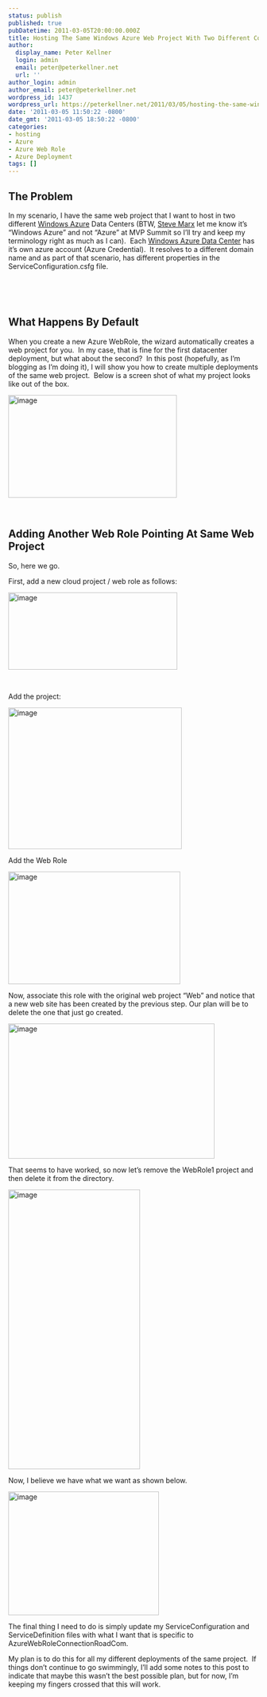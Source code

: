 ```yaml
---
status: publish
published: true
pubDatetime: 2011-03-05T20:00:00.000Z
title: Hosting The Same Windows Azure Web Project With Two Different Configurations
author:
  display_name: Peter Kellner
  login: admin
  email: peter@peterkellner.net
  url: ''
author_login: admin
author_email: peter@peterkellner.net
wordpress_id: 1437
wordpress_url: https://peterkellner.net/2011/03/05/hosting-the-same-windows-azure-web-project-with-two-different-configurations/
date: '2011-03-05 11:50:22 -0800'
date_gmt: '2011-03-05 18:50:22 -0800'
categories:
- hosting
- Azure
- Azure Web Role
- Azure Deployment
tags: []
---
```

<h2>The Problem</h2>
<p>In my scenario, I have the same web project that I want to host in two different <a href="http://www.microsoft.com/windowsazure/">Windows Azure</a> Data Centers (BTW, <a href="http://blog.smarx.com/">Steve Marx</a> let me know it’s “Windows Azure” and not “Azure” at MVP Summit so I’ll try and keep my terminology right as much as I can).&#160; Each <a href="http://www.computerworld.com/s/article/9118207/Microsoft_to_support_Windows_Azure_with_massive_data_center_investments">Windows Azure Data Center</a> has it’s own azure account (Azure Credential).&#160; It resolves to a different domain name and as part of that scenario, has different properties in the ServiceConfiguration.csfg file.</p>
<p>&#160;</p>
<p>  <!--more-->
<p>&#160;</p>
<h2>What Happens By Default</h2>
<p>When you create a new Azure WebRole, the wizard automatically creates a web project for you.&#160; In my case, that is fine for the first datacenter deployment, but what about the second?&#160; In this post (hopefully, as I’m blogging as I’m doing it), I will show you how to create multiple deployments of the same web project.&#160; Below is a screen shot of what my project looks like out of the box.</p>
<p><a href="/FilesForWebDownload/Hosting-The-Same-Azure-Web-Project-With-_9409/image.png"><img style="background-image: none; border-bottom: 0px; border-left: 0px; padding-left: 0px; padding-right: 0px; display: inline; border-top: 0px; border-right: 0px; padding-top: 0px" title="image" border="0" alt="image" src="/FilesForWebDownload/Hosting-The-Same-Azure-Web-Project-With-_9409/image_thumb.png" width="339" height="206" /></a></p>
<p>&#160;</p>
<h2>Adding Another Web Role Pointing At Same Web Project</h2>
<p>So, here we go.</p>
<p>First, add a new cloud project / web role as follows:</p>
<p><a href="/FilesForWebDownload/Hosting-The-Same-Azure-Web-Project-With-_9409/image_3.png"><img style="background-image: none; border-bottom: 0px; border-left: 0px; padding-left: 0px; padding-right: 0px; display: inline; border-top: 0px; border-right: 0px; padding-top: 0px" title="image" border="0" alt="image" src="/FilesForWebDownload/Hosting-The-Same-Azure-Web-Project-With-_9409/image_thumb_3.png" width="340" height="155" /></a></p>
<p>&#160;</p>
<p>Add the project:</p>
<p><a href="/FilesForWebDownload/Hosting-The-Same-Azure-Web-Project-With-_9409/image_4.png"><img style="background-image: none; border-bottom: 0px; border-left: 0px; padding-left: 0px; padding-right: 0px; display: inline; border-top: 0px; border-right: 0px; padding-top: 0px" title="image" border="0" alt="image" src="/FilesForWebDownload/Hosting-The-Same-Azure-Web-Project-With-_9409/image_thumb_4.png" width="349" height="284" /></a></p>
<p>Add the Web Role</p>
<p><a href="/FilesForWebDownload/Hosting-The-Same-Azure-Web-Project-With-_9409/image_5.png"><img style="background-image: none; border-bottom: 0px; border-left: 0px; padding-left: 0px; padding-right: 0px; display: inline; border-top: 0px; border-right: 0px; padding-top: 0px" title="image" border="0" alt="image" src="/FilesForWebDownload/Hosting-The-Same-Azure-Web-Project-With-_9409/image_thumb_5.png" width="346" height="226" /></a></p>
<p>Now, associate this role with the original web project “Web” and notice that a new web site has been created by the previous step. Our plan will be to delete the one that just go created.</p>
<p><a href="/FilesForWebDownload/Hosting-The-Same-Azure-Web-Project-With-_9409/image_6.png"><img style="background-image: none; border-bottom: 0px; border-left: 0px; padding-left: 0px; padding-right: 0px; display: inline; border-top: 0px; border-right: 0px; padding-top: 0px" title="image" border="0" alt="image" src="/FilesForWebDownload/Hosting-The-Same-Azure-Web-Project-With-_9409/image_thumb_6.png" width="415" height="271" /></a></p>
<p>That seems to have worked, so now let’s remove the WebRole1 project and then delete it from the directory.</p>
<p><a href="/FilesForWebDownload/Hosting-The-Same-Azure-Web-Project-With-_9409/image_7.png"><img style="background-image: none; border-bottom: 0px; border-left: 0px; padding-left: 0px; padding-right: 0px; display: inline; border-top: 0px; border-right: 0px; padding-top: 0px" title="image" border="0" alt="image" src="/FilesForWebDownload/Hosting-The-Same-Azure-Web-Project-With-_9409/image_thumb_7.png" width="265" height="561" /></a></p>
<p>Now, I believe we have what we want as shown below.</p>
<p><a href="/FilesForWebDownload/Hosting-The-Same-Azure-Web-Project-With-_9409/image_8.png"><img style="background-image: none; border-bottom: 0px; border-left: 0px; padding-left: 0px; padding-right: 0px; display: inline; border-top: 0px; border-right: 0px; padding-top: 0px" title="image" border="0" alt="image" src="/FilesForWebDownload/Hosting-The-Same-Azure-Web-Project-With-_9409/image_thumb_8.png" width="303" height="248" /></a></p>
<p>The final thing I need to do is simply update my ServiceConfiguration and ServiceDefinition files with what I want that is specific to AzureWebRoleConnectionRoadCom.</p>
<p>My plan is to do this for all my different deployments of the same project.&#160; If things don’t continue to go swimmingly, I’ll add some notes to this post to indicate that maybe this wasn’t the best possible plan, but for now, I’m keeping my fingers crossed that this will work.</p>

